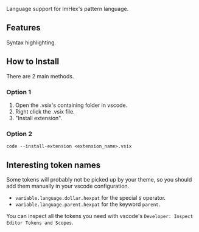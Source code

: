 Language support for ImHex's pattern language.

## Features

Syntax highlighting.

## How to Install

There are 2 main methods.

### Option 1
1. Open the .vsix's containing folder in vscode.
2. Right click the .vsix file.
3. "Install extension".

### Option 2
`code --install-extension <extension_name>.vsix`

## Interesting token names

Some tokens will probably not be picked up by your theme,
so you should add them manually in your vscode configuration.

* `variable.language.dollar.hexpat` for the special `$` operator.
* `variable.language.parent.hexpat` for the keyword `parent`.

You can inspect all the tokens you need with vscode's `Developer: Inspect Editor Tokens and Scopes`.
